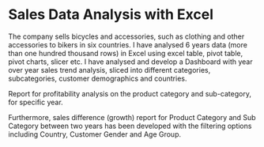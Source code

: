 # Sales Data Analysis with Excel

The company sells bicycles and accessories, such as clothing and other accessories to bikers in six countries. I have analysed 6 years data (more than one hundred thousand rows) in Excel using excel table, pivot table, pivot charts, slicer etc.
I have analysed and develop a Dashboard with year over year sales trend analysis, sliced into different categories, subcategories, customer demographics and countries. 



Report for profitability analysis on the product category and sub-category, for specific year.



Furthermore, sales difference (growth) report for Product Category and Sub Category between two years has been developed with the filtering options including Country, Customer Gender and Age Group.
